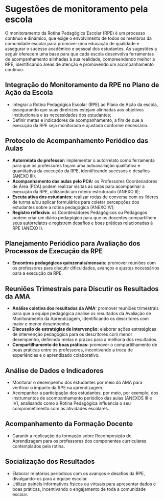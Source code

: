 # Sugestões de monitoramento pela escola

O monitoramento da Rotina Pedagógica Escolar (RPE) é um processo contínuo e dinâmico, que exige o envolvimento de todos os membros da comunidade escolar para promover uma educação de qualidade e assegurar o sucesso acadêmico e pessoal dos estudantes. As sugestões a seguir oferecem uma base para que cada escola desenvolva ferramentas de acompanhamento alinhadas à sua realidade, compreendendo melhor a RPE, identificando áreas de atenção e promovendo um acompanhamento contínuo.

## Integração do Monitoramento da RPE no Plano de Ação da Escola

- Integrar a Rotina Pedagógica Escolar (RPE) ao Plano de Ação da escola, assegurando que suas diretrizes estejam alinhadas aos objetivos institucionais e às necessidades dos estudantes;
- Definir metas e indicadores de acompanhamento, a fim de que a execução da RPE seja monitorada e ajustada conforme necessário.

## Protocolo de Acompanhamento Periódico das Aulas

- **Autorrelato do professor:** implementar o autorrelato como ferramenta para que os professores façam uma autoavaliação qualitativa e quantitativa da execução da RPE, identificando sucessos e desafios (ANEXO III).
- **Acompanhamento das aulas pelo PCA:** os Professores Coordenadores de Área (PCA) podem realizar visitas às salas para acompanhar a execução da RPE, utilizando um roteiro estruturado (ANEXO II);
- **Escuta ativa dos estudantes:** realizar rodas de conversa com os líderes de turma e/ou aplicar formulários para coletar percepções dos estudantes sobre a rotina pedagógica (ANEXO IV);
- **Registro reflexivo:** os Coordenadores Pedagógicos ou Pedagogos podem criar um diário pedagógico para que os docentes compartilhem seus autorrelatos e registrem desafios e boas práticas relacionadas à RPE (ANEXO I).

## Planejamento Periódico para Avaliação dos Processos de Execução da RPE

- **Encontros pedagógicos quinzenais/mensais:** promover reuniões com os professores para discutir dificuldades, avanços e ajustes necessários para a execução da RPE.

## Reuniões Trimestrais para Discutir os Resultados da AMA

- **Análise coletiva dos resultados da AMA:** promover reuniões trimestrais para que a equipe pedagógica analise os resultados da Avaliação de Monitoramento da Aprendizagem, identificando os descritores com maior e menor desempenho.
- **Discussão de estratégias de intervenção:** elaborar ações estratégicas de intervenção pedagógica para os descritores com menor desempenho, definindo metas e prazos para a melhoria dos resultados.
- **Compartilhamento de boas práticas:** promover o compartilhamento de boas práticas entre os professores, incentivando a troca de experiências e o aprendizado colaborativo.

## Análise de Dados e Indicadores

- Monitorar o desempenho dos estudantes por meio da AMA para verificar o impacto da RPE na aprendizagem.
- Acompanhar a participação dos estudantes, por meio, por exemplo, dos instrumentos de acompanhamento periódico das aulas (ANEXOS III e IV), analisando como a Rotina Pedagógica influencia o seu comprometimento com as atividades escolares.

## Acompanhamento da Formação Docente

- Garantir a replicação da formação sobre Recomposição de Aprendizagem para os professores dos componentes curriculares contemplados pela rotina.

## Socialização dos Resultados

- Elaborar relatórios periódicos com os avanços e desafios da RPE, divulgando-os para a equipe escolar.
- Utilizar painéis informativos físicos ou virtuais para apresentar dados e boas práticas, incentivando o engajamento de toda a comunidade escolar.